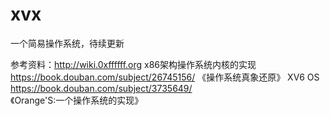 # xvx
一个简易操作系统，待续更新

参考资料：http://wiki.0xffffff.org x86架构操作系统内核的实现
https://book.douban.com/subject/26745156/ 《操作系统真象还原》
XV6 OS
https://book.douban.com/subject/3735649/ 《Orange'S:一个操作系统的实现》         
